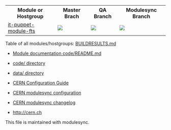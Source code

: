 <table>
<tr>
  <th>Module or Hostgroup</th>
  <th>Master Brach</th>
  <th>QA Branch</th>
  <th>Modulesync Branch</th>
</tr>
<tr>
 <td><a href='https://gitlab.cern.ch/ai/it-puppet-module-fts'>it-puppet-module-fts</a></td>
  <td><a href='https://gitlab.cern.ch/ai/it-puppet-module-fts/commits/master'>
     <img src='https://gitlab.cern.ch/ai/it-puppet-module-fts/badges/master/build.svg'></a></td>
  <td><a href='https://gitlab.cern.ch/ai/it-puppet-module-fts/commits/qa'>
     <img src='https://gitlab.cern.ch/ai/it-puppet-module-fts/badges/qa/build.svg'></a></td>
  <td><a href='https://gitlab.cern.ch/ai/it-puppet-module-fts/commits/modulesync'>
     <img src='https://gitlab.cern.ch/ai/it-puppet-module-fts/badges/modulesync/build.svg'></a></td>
 </tr>
</table>

Table of all modules/hostgroups: [BUILDRESULTS.md](https://gitlab.cern.ch/ai/it-puppet-modulesync-configs/blob/master/BUILDRESULTS.md)

* [Module documentation code/README.md](code/README.md)
* [code/ directory](code/)
* [data/ directory](data/)
* [CERN Configuration Guide](https://configdocs.web.cern.ch/configdocs/)
* [CERN modulesync configuration](https://gitlab.cern.ch/ai/it-puppet-modulesync-configs)
* [CERN modulesync changelog](https://gitlab.cern.ch/ai/it-puppet-modulesync-configs/blob/master/README.md)

* http://cern.ch


This file is maintained with modulesync.



